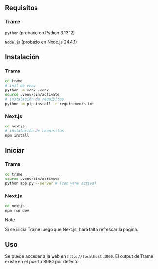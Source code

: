 
## Requisitos

### Trame

`python` (probado en Python 3.13.12)

`Node.js` (probado en Node.js 24.4.1)



## Instalación

### Trame
```bash
cd trame
# init de venv
python -m venv .venv
source .venv/bin/activate
# instalación de requisitos
python -m pip install -r requirements.txt
```

### Next.js
```bash
cd nextjs
# instalación de requisitos
npm install
```

## Iniciar 

### Trame
```bash
cd trame
source .venv/bin/activate
python app.py --server # (con venv activa)
```

### Next.js

```bash
cd nextjs
npm run dev
```

> [!NOTE]
> Si se inicia Trame luego que Next.js, hará falta refrescar la página.

## Uso

Se puede acceder a la web en `http://localhost:3000`.
El output de Trame existe en el puerto 8080 por defecto.